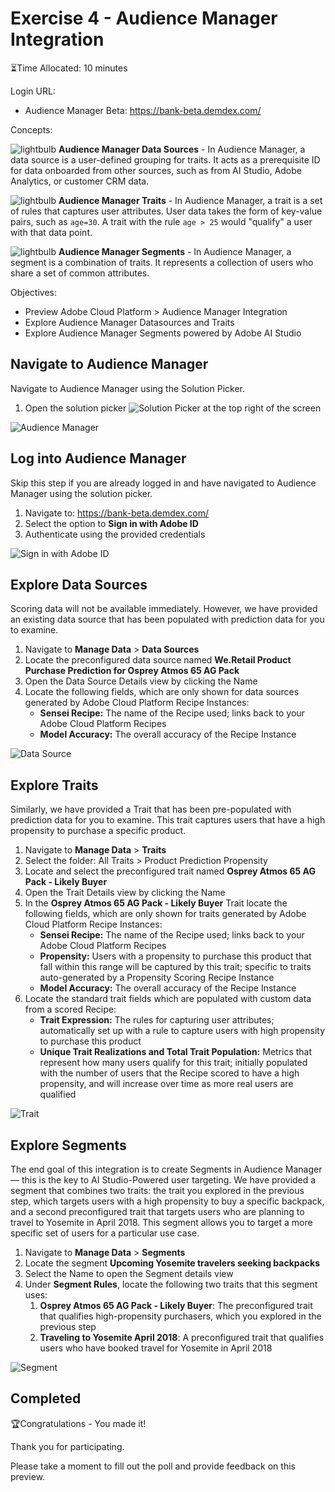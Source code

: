 # Exercise 4 - Audience Manager Integration

⏳Time Allocated: 10 minutes

Login URL:
- Audience Manager Beta: https://bank-beta.demdex.com/

Concepts:

![lightbulb](../images/lightbulb.jpg)  **Audience Manager Data Sources** - In Audience Manager, a data source is a user-defined grouping for traits. It acts as a prerequisite ID for data onboarded from other sources, such as from AI Studio, Adobe Analytics, or customer CRM data. 

![lightbulb](../images/lightbulb.jpg)  **Audience Manager Traits** - In Audience Manager, a trait is a set of rules that captures user attributes. User data takes the form of key-value pairs, such as `age=30`. A trait with the rule `age > 25` would "qualify" a user with that data point.

![lightbulb](../images/lightbulb.jpg)  **Audience Manager Segments** - In Audience Manager, a segment is a combination of traits. It represents a collection of users who share a set of common attributes.


Objectives:
- Preview Adobe Cloud Platform > Audience Manager Integration
- Explore Audience Manager Datasources and Traits
- Explore Audience Manager Segments powered by Adobe AI Studio

 ## Navigate to Audience Manager

Navigate to Audience Manager using the Solution Picker.
1. Open the solution picker ![Solution Picker](../images/picker.jpg) at the top right of the screen
 
![Audience Manager](../images/aam.jpg) 
## Log into Audience Manager

Skip this step if you are already logged in and have navigated to Audience Manager using the solution picker.

1. Navigate to: https://bank-beta.demdex.com/
2. Select the option to **Sign in with Adobe ID**
3. Authenticate using the provided credentials

![Sign in with Adobe ID](../images/adobeid.jpg)

## Explore Data Sources

Scoring data will not be available immediately. However, we have provided an existing data source that has been populated with prediction data for you to examine.

1. Navigate to **Manage Data** > **Data Sources**
2. Locate the preconfigured data source named **We.Retail Product Purchase Prediction for Osprey Atmos 65 AG Pack**
3. Open the Data Source Details view by clicking the Name
4. Locate the following fields, which are only shown for data sources generated by Adobe Cloud Platform Recipe Instances:
   - **Sensei Recipe:** The name of the Recipe used; links back to your Adobe Cloud Platform Recipes
   - **Model Accuracy:** The overall accuracy of the Recipe Instance
   
![Data Source](../images/datasource.jpg)

## Explore Traits

Similarly, we have provided a Trait that has been pre-populated with prediction data for you to examine. This trait captures users that have a high propensity to purchase a specific product.

1. Navigate to **Manage Data** > **Traits**
2. Select the folder: All Traits > Product Prediction Propensity
3. Locate and select the preconfigured trait named **Osprey Atmos 65 AG Pack - Likely Buyer**
4. Open the Trait Details view by clicking the Name
5. In the **Osprey Atmos 65 AG Pack - Likely Buyer** Trait locate the following fields, which are only shown for traits generated by Adobe Cloud Platform Recipe Instances:
   - **Sensei Recipe:** The name of the Recipe used; links back to your Adobe Cloud Platform Recipes
   - **Propensity:** Users with a propensity to purchase this product that fall within this range will be captured by this trait; specific to traits auto-generated by a Propensity Scoring Recipe Instance
   - **Model Accuracy:** The overall accuracy of the Recipe Instance
6. Locate the standard trait fields which are populated with custom data from a scored Recipe:
   - **Trait Expression:** The rules for capturing user attributes; automatically set up with a rule to capture users with high propensity to purchase this product
   - **Unique Trait Realizations and Total Trait Population:** Metrics that represent how many users qualify for this trait; initially populated with the number of users that the Recipe scored to have a high propensity, and will increase over time as more real users are qualified

![Trait](../images/trait.jpg)

## Explore Segments

The end goal of this integration is to create Segments in Audience Manager — this is the key to AI Studio-Powered user targeting. We have provided a segment that combines two traits: the trait you explored in the previous step, which targets users with a high propensity to buy a specific backpack, and a second preconfigured trait that targets users who are planning to travel to Yosemite in April 2018. This segment allows you to target a more specific set of users for a particular use case.

1. Navigate to **Manage Data** > **Segments**
2. Locate the segment **Upcoming Yosemite travelers seeking backpacks**
3. Select the Name to open the Segment details view
4. Under **Segment Rules**, locate the following two traits that this segment uses:
   1. **Osprey Atmos 65 AG Pack - Likely Buyer**: The preconfigured trait that qualifies high-propensity purchasers, which you explored in the previous step
   2. **Traveling to Yosemite April 2018**: A preconfigured trait that qualifies users who have booked travel for Yosemite in April 2018

![Segment](../images/segment.jpg)

## Completed

🏆Congratulations - You made it!

Thank you for participating.

Please take a moment to fill out the poll and provide feedback on this preview.
